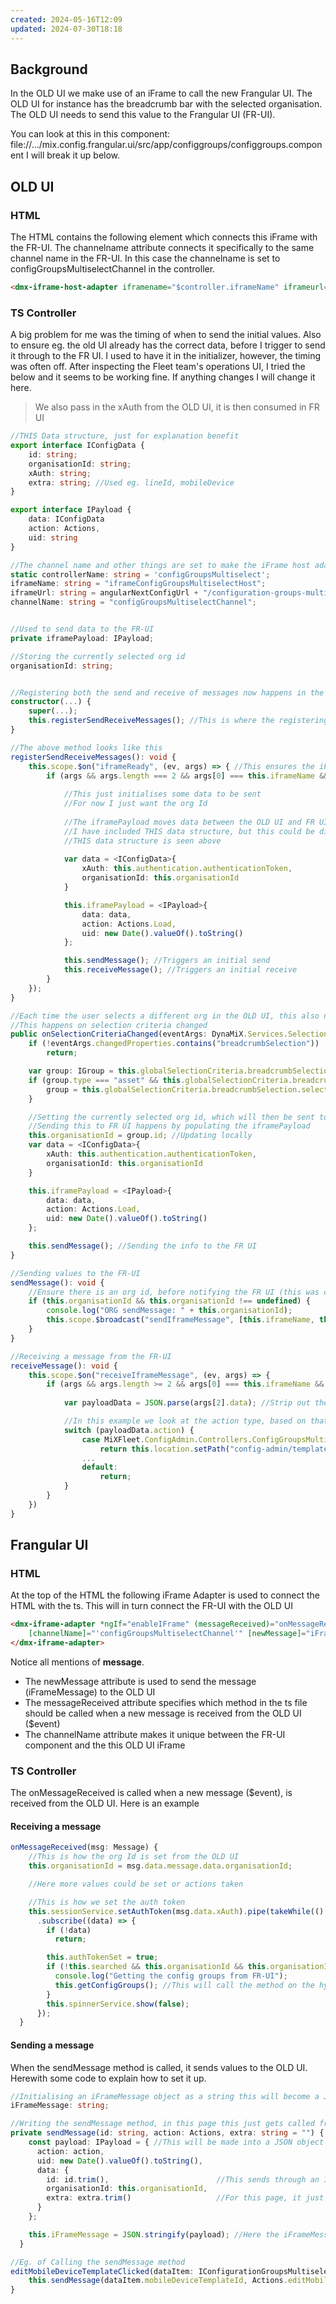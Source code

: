 ```yaml
---
created: 2024-05-16T12:09
updated: 2024-07-30T18:18
---
```

## Background

In the OLD UI we make use of an iFrame to call the new Frangular UI.
The OLD UI for instance has the breadcrumb bar with the selected organisation.
The OLD UI needs to send this value to the Frangular UI (FR-UI).

You can look at this in this component:
file://.../mix.config.frangular.ui/src/app/configgroups/configgroups.component
I will break it up below.

## OLD UI

### HTML

The HTML contains the following element which connects this iFrame with the FR-UI.
The channelname attribute connects it specifically to the same channel name in the FR-UI.
In this case the channelname is set to configGroupsMultiselectChannel in the controller.

```html
<dmx-iframe-host-adapter iframename="$controller.iframeName" iframeurl="$controller.iframeUrl" channelname="$controller.channelName" width="100%" height="100%" fleet-loader scrolling="no"></dmx-iframe-host-adapter>
```

### TS Controller

A big problem for me was the timing of when to send the initial values.
Also to ensure eg. the old UI already has the correct data, before I trigger to send it through to the FR UI.
I used to have it in the initializer, however, the timing was often off.
After inspecting the Fleet team's operations UI, I tried the below and it seems to be working fine.
If anything changes I will change it here.

> We also pass in the xAuth from the OLD UI, it is then consumed in FR UI

```ts
//THIS Data structure, just for explanation benefit
export interface IConfigData {
	id: string;
	organisationId: string;
	xAuth: string;
	extra: string; //Used eg. lineId, mobileDevice
}

export interface IPayload {
	data: IConfigData
	action: Actions,
	uid: string
}

//The channel name and other things are set to make the iFrame host adapter element unique.
static controllerName: string = 'configGroupsMultiselect';
iframeName: string = "iframeConfigGroupsMultiselectHost";
iframeUrl: string = angularNextConfigUrl + "/configuration-groups-multiselect";
channelName: string = "configGroupsMultiselectChannel";


//Used to send data to the FR-UI
private iframePayload: IPayload; 

//Storing the currently selected org id
organisationId: string;


//Registering both the send and receive of messages now happens in the constructor
constructor(...) {
	super(...);
	this.registerSendReceiveMessages(); //This is where the registering happens!
}

//The above method looks like this
registerSendReceiveMessages(): void {
	this.scope.$on("iframeReady", (ev, args) => { //This ensures the iFrame is ready and has all the correct values, eg. Channel name...
		if (args && args.length === 2 && args[0] === this.iframeName && args[1] === this.channelName) {
			
			//This just initialises some data to be sent
			//For now I just want the org Id
			
			//The iframePayload moves data between the OLD UI and FR UI
			//I have included THIS data structure, but this could be different for your page
			//THIS data structure is seen above
			
			var data = <IConfigData>{ 
				xAuth: this.authentication.authenticationToken,
				organisationId: this.organisationId
			}

			this.iframePayload = <IPayload>{
				data: data,
				action: Actions.Load,
				uid: new Date().valueOf().toString()
			};

			this.sendMessage(); //Triggers an initial send
			this.receiveMessage(); //Triggers an initial receive
		}
	});
}

//Each time the user selects a different org in the OLD UI, this also needs to be sent to the FR UI
//This happens on selection criteria changed
public onSelectionCriteriaChanged(eventArgs: DynaMiX.Services.SelectionCriteria.SelectionCriteriaChangedEventArgs): void {
	if (!eventArgs.changedProperties.contains("breadcrumbSelection"))
		return;

	var group: IGroup = this.globalSelectionCriteria.breadcrumbSelection.selectedItems[0];
	if (group.type === "asset" && this.globalSelectionCriteria.breadcrumbSelection.selectedTrail.length > 0) {
		group = this.globalSelectionCriteria.breadcrumbSelection.selectedTrail[this.globalSelectionCriteria.breadcrumbSelection.selectedTrail.length - 1];
	}

	//Setting the currently selected org id, which will then be sent to the FR UI
	//Sending this to FR UI happens by populating the iframePayload
	this.organisationId = group.id; //Updating locally
	var data = <IConfigData>{
		xAuth: this.authentication.authenticationToken,
		organisationId: this.organisationId
	}

	this.iframePayload = <IPayload>{
		data: data,
		action: Actions.Load,
		uid: new Date().valueOf().toString()
	};

	this.sendMessage(); //Sending the info to the FR UI
}

//Sending values to the FR-UI
sendMessage(): void {
	//Ensure there is an org id, before notifying the FR UI (this was crucial for this page, otherwise the FR UI receive blank info and had many issues)
	if (this.organisationId && this.organisationId !== undefined) {
		console.log("ORG sendMessage: " + this.organisationId);
		this.scope.$broadcast("sendIframeMessage", [this.iframeName, this.channelName, this.iframePayload]);
	}
}

//Receiving a message from the FR-UI
receiveMessage(): void {
	this.scope.$on("receiveIframeMessage", (ev, args) => {
		if (args && args.length >= 2 && args[0] === this.iframeName && args[1] === this.channelName && args[2].data) { //This ensures the correct iFrame is receiving the message
			
			var payloadData = JSON.parse(args[2].data); //Strip out the iframPayload for easy use

			//In this example we look at the action type, based on that we change the OLD UI to a different page
			switch (payloadData.action) {
				case MiXFleet.ConfigAdmin.Controllers.ConfigGroupsMultiselect.Actions.EditMobileDeviceTemplate:
					return this.location.setPath("config-admin/templates/mobile-devices/edit", { id: payloadData.data.id });
				...
				default:
					return;
			}
		}
	})
}
```


## Frangular UI

### HTML

At the top of the HTML the following iFrame Adapter is used to connect the HTML with the ts.
This will in turn connect the FR-UI with the OLD UI

```html
<dmx-iframe-adapter *ngIf="enableIFrame" (messageReceived)="onMessageReceived($event)"
	[channelName]="'configGroupsMultiselectChannel'" [newMessage]="iFrameMessage">
</dmx-iframe-adapter>
```

Notice all mentions of **message**.
- The newMessage attribute is used to send the message (iFrameMessage) to the OLD UI
- The messageReceived attribute specifies which method in the ts file should be called when a new message is received from the OLD UI ($event)
- The channelName attribute makes it unique between the FR-UI component and the this OLD UI iFrame

### TS Controller

The onMessageReceived is called when a new message ($event), is received from the OLD UI.
Here is an example

#### Receiving a message

```ts
onMessageReceived(msg: Message) {
    //This is how the org Id is set from the OLD UI
    this.organisationId = msg.data.message.data.organisationId;

	//Here more values could be set or actions taken

    //This is how we set the auth token
    this.sessionService.setAuthToken(msg.data.xAuth).pipe(takeWhile(() => this.alive))
      .subscribe((data) => {
        if (!data)
          return;

        this.authTokenSet = true;
        if (!this.searched && this.organisationId && this.organisationId !== undefined) {
          console.log("Getting the config groups from FR-UI");
          this.getConfigGroups(); //This will call the method on the hypermedia to call the data
        }
        this.spinnerService.show(false);
      });
  }
```

#### Sending a message

When the sendMessage method is called, it sends values to the OLD UI.
Herewith some code to explain how to set it up.

```ts
//Initialising an iFrameMessage object as a string this will become a JSON object which will be sent to the OLD UI iFrame
iFrameMessage: string;

//Writing the sendMessage method, in this page this just gets called from other places based on the action and what needs to be sent to the OLD UI
private sendMessage(id: string, action: Actions, extra: string = "") { //Please note that you can add more values here which you might want to send
    const payload: IPayload = { //This will be made into a JSON object
      action: action,
      uid: new Date().valueOf().toString(),
      data: {
        id: id.trim(),                        //This sends through an Id, needed to open the template
        organisationId: this.organisationId,
        extra: extra.trim()                   //For this page, it just uses this for extra values need in the OLD UI
      }
    };

    this.iFrameMessage = JSON.stringify(payload); //Here the iFrameMessage gets the JSON(ified) version of Payload, which the OLD UI will unpack to use the data
  }

//Eg. of Calling the sendMessage method
editMobileDeviceTemplateClicked(dataItem: IConfigurationGroupsMultiselectCarrier) {
	this.sendMessage(dataItem.mobileDeviceTemplateId, Actions.editMobileDeviceTemplate)
}
```





